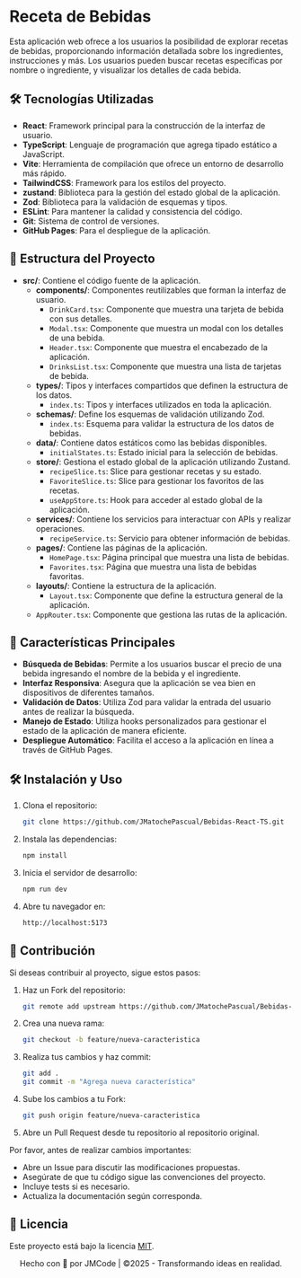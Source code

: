 # Receta de Bebidas

Esta aplicación web ofrece a los usuarios la posibilidad de explorar recetas de bebidas, proporcionando información detallada sobre los ingredientes, instrucciones y más. Los usuarios pueden buscar recetas específicas por nombre o ingrediente, y visualizar los detalles de cada bebida.

## 🛠️ Tecnologías Utilizadas

- **React**: Framework principal para la construcción de la interfaz de usuario.
- **TypeScript**: Lenguaje de programación que agrega tipado estático a JavaScript.
- **Vite**: Herramienta de compilación que ofrece un entorno de desarrollo más rápido.
- **TailwindCSS**: Framework para los estilos del proyecto.
- **zustand**: Biblioteca para la gestión del estado global de la aplicación.
- **Zod**: Biblioteca para la validación de esquemas y tipos.
- **ESLint**: Para mantener la calidad y consistencia del código.
- **Git**: Sistema de control de versiones.
- **GitHub Pages**: Para el despliegue de la aplicación.

## 📁 Estructura del Proyecto

- **src/**: Contiene el código fuente de la aplicación.
  - **components/**: Componentes reutilizables que forman la interfaz de usuario.
    - `DrinkCard.tsx`: Componente que muestra una tarjeta de bebida con sus detalles.
    - `Modal.tsx`: Componente que muestra un modal con los detalles de una bebida.
    - `Header.tsx`: Componente que muestra el encabezado de la aplicación.
    - `DrinksList.tsx`: Componente que muestra una lista de tarjetas de bebida.
  - **types/**: Tipos y interfaces compartidos que definen la estructura de los datos.
    - `index.ts`: Tipos y interfaces utilizados en toda la aplicación.
  - **schemas/**: Define los esquemas de validación utilizando Zod.
    - `index.ts`: Esquema para validar la estructura de los datos de bebidas.
  - **data/**: Contiene datos estáticos como las bebidas disponibles.
    - `initialStates.ts`: Estado inicial para la selección de bebidas.
  - **store/**: Gestiona el estado global de la aplicación utilizando Zustand.
    - `recipeSlice.ts`: Slice para gestionar recetas y su estado.
    - `FavoriteSlice.ts`: Slice para gestionar los favoritos de las recetas.
    - `useAppStore.ts`: Hook para acceder al estado global de la aplicación.
  - **services/**: Contiene los servicios para interactuar con APIs y realizar operaciones.
    - `recipeService.ts`: Servicio para obtener información de bebidas.
  - **pages/**: Contiene las páginas de la aplicación.
    - `HomePage.tsx`: Página principal que muestra una lista de bebidas.
    - `Favorites.tsx`: Página que muestra una lista de bebidas favoritas.
  - **layouts/**: Contiene la estructura de la aplicación.
    - `Layout.tsx`: Componente que define la estructura general de la aplicación.
  - `AppRouter.tsx`: Componente que gestiona las rutas de la aplicación.

## 🚀 Características Principales

- **Búsqueda de Bebidas**: Permite a los usuarios buscar el precio de una bebida ingresando el nombre de la bebida y el ingrediente.
- **Interfaz Responsiva**: Asegura que la aplicación se vea bien en dispositivos de diferentes tamaños.
- **Validación de Datos**: Utiliza Zod para validar la entrada del usuario antes de realizar la búsqueda.
- **Manejo de Estado**: Utiliza hooks personalizados para gestionar el estado de la aplicación de manera eficiente.
- **Despliegue Automático**: Facilita el acceso a la aplicación en línea a través de GitHub Pages.

## 🛠️ Instalación y Uso

1. Clona el repositorio:

   ```bash
   git clone https://github.com/JMatochePascual/Bebidas-React-TS.git
   ```

2. Instala las dependencias:

   ```bash
   npm install
   ```

3. Inicia el servidor de desarrollo:

   ```bash
   npm run dev
   ```

4. Abre tu navegador en:
   ```bash
   http://localhost:5173
   ```

## 🤝 Contribución

Si deseas contribuir al proyecto, sigue estos pasos:

1. Haz un Fork del repositorio:

   ```bash
   git remote add upstream https://github.com/JMatochePascual/Bebidas-React-TS.git
   ```

2. Crea una nueva rama:

   ```bash
   git checkout -b feature/nueva-caracteristica
   ```

3. Realiza tus cambios y haz commit:

   ```bash
   git add .
   git commit -m "Agrega nueva característica"
   ```

4. Sube los cambios a tu Fork:

   ```bash
   git push origin feature/nueva-caracteristica
   ```

5. Abre un Pull Request desde tu repositorio al repositorio original.

Por favor, antes de realizar cambios importantes:

- Abre un Issue para discutir las modificaciones propuestas.
- Asegúrate de que tu código sigue las convenciones del proyecto.
- Incluye tests si es necesario.
- Actualiza la documentación según corresponda.

## 📝 Licencia

Este proyecto está bajo la licencia [MIT](https://opensource.org/licenses/MIT).

<p style="text-align: center">Hecho con 💚 por JMCode | ©2025 - Transformando ideas en realidad.</p>
